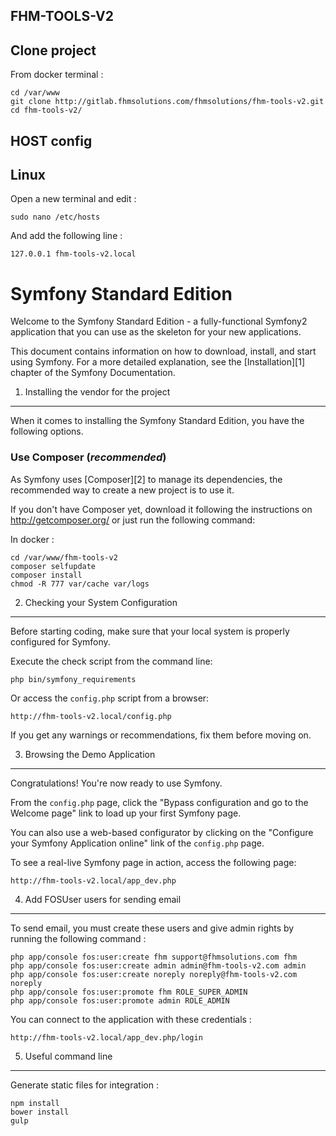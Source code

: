 FHM-TOOLS-V2
------------

Clone project
-------------

From docker terminal :

    cd /var/www
    git clone http://gitlab.fhmsolutions.com/fhmsolutions/fhm-tools-v2.git
    cd fhm-tools-v2/

HOST config
-----------

Linux
-----
Open a new terminal and edit :

    sudo nano /etc/hosts

And add the following line :

    127.0.0.1 fhm-tools-v2.local

Symfony Standard Edition
========================

Welcome to the Symfony Standard Edition - a fully-functional Symfony2
application that you can use as the skeleton for your new applications.

This document contains information on how to download, install, and start
using Symfony. For a more detailed explanation, see the [Installation][1]
chapter of the Symfony Documentation.

1) Installing the vendor for the project
----------------------------------------

When it comes to installing the Symfony Standard Edition, you have the
following options.

### Use Composer (*recommended*)

As Symfony uses [Composer][2] to manage its dependencies, the recommended way
to create a new project is to use it.

If you don't have Composer yet, download it following the instructions on
http://getcomposer.org/ or just run the following command:

In docker :

    cd /var/www/fhm-tools-v2
    composer selfupdate
    composer install
    chmod -R 777 var/cache var/logs

2) Checking your System Configuration
-------------------------------------

Before starting coding, make sure that your local system is properly
configured for Symfony.

Execute the check script from the command line:

    php bin/symfony_requirements

Or access the `config.php` script from a browser:

    http://fhm-tools-v2.local/config.php

If you get any warnings or recommendations, fix them before moving on.

3) Browsing the Demo Application
--------------------------------

Congratulations! You're now ready to use Symfony.

From the `config.php` page, click the "Bypass configuration and go to the
Welcome page" link to load up your first Symfony page.

You can also use a web-based configurator by clicking on the "Configure your
Symfony Application online" link of the `config.php` page.

To see a real-live Symfony page in action, access the following page:

    http://fhm-tools-v2.local/app_dev.php

4) Add FOSUser users for sending email
--------------------------------------

To send email, you must create these users and give admin rights by running the following command :

    php app/console fos:user:create fhm support@fhmsolutions.com fhm
    php app/console fos:user:create admin admin@fhm-tools-v2.com admin
    php app/console fos:user:create noreply noreply@fhm-tools-v2.com noreply
    php app/console fos:user:promote fhm ROLE_SUPER_ADMIN
    php app/console fos:user:promote admin ROLE_ADMIN

You can connect to the application with these credentials :

    http://fhm-tools-v2.local/app_dev.php/login

5) Useful command line
----------------------

Generate static files for integration :

    npm install
    bower install
    gulp